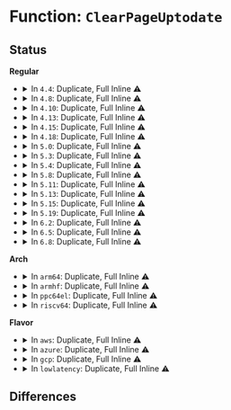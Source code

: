 # Function: <code>ClearPageUptodate</code>

## Status
<b>Regular</b>
<ul>
<li>
<details>
<summary>In <code>4.4</code>: Duplicate, Full Inline ⚠️</summary>

**Collision:** Static Duplication

**Inline:** Full

**Transformation:** False

**Instances:**

```
In mm/filemap.c (ffffffff8118d8e1)
Location: include/linux/page-flags.h:376
Inline: True
```
```
In mm/page_io.c (ffffffff811d1f8e)
Location: include/linux/page-flags.h:376
Inline: True
Inline callers:
  - mm/page_io.c:end_swap_bio_read
```
```
In mm/memory-failure.c (ffffffff8120193d)
Location: include/linux/page-flags.h:376
Inline: True
Inline callers:
  - mm/memory-failure.c:me_swapcache_dirty
```
```
In fs/ext4/inode.c (ffffffff8129611d)
Location: include/linux/page-flags.h:376
Inline: True
Inline callers:
  - fs/ext4/inode.c:mpage_release_unused_pages
```
```
In fs/ext4/readpage.c (ffffffff812e2d8f)
Location: include/linux/page-flags.h:376
Inline: True
Inline callers:
  - fs/ext4/readpage.c:mpage_end_io
```
```
In fs/hugetlbfs/inode.c (ffffffff812f38c8)
Location: include/linux/page-flags.h:376
Inline: True
Inline callers:
  - fs/hugetlbfs/inode.c:remove_inode_hugepages
```
```
In fs/ecryptfs/mmap.c (ffffffff81303e16)
Location: include/linux/page-flags.h:376
Inline: True
Inline callers:
  - fs/ecryptfs/mmap.c:ecryptfs_writepage
  - fs/ecryptfs/mmap.c:ecryptfs_readpage
  - fs/ecryptfs/mmap.c:ecryptfs_write_begin
  - fs/ecryptfs/mmap.c:ecryptfs_write_begin
  - fs/ecryptfs/mmap.c:ecryptfs_write_begin
  - fs/ecryptfs/mmap.c:ecryptfs_write_begin
```
```
In drivers/md/md.c (ffffffff81691fdb)
Location: include/linux/page-flags.h:376
Inline: True
Inline callers:
  - drivers/md/md.c:read_rdev
```
</details>
</li>
<li>
<details>
<summary>In <code>4.8</code>: Duplicate, Full Inline ⚠️</summary>

**Collision:** Static Duplication

**Inline:** Full

**Transformation:** False

**Instances:**

```
In mm/filemap.c (ffffffff811a0512)
Location: include/linux/page-flags.h:453
Inline: True
```
```
In mm/page_io.c (ffffffff811efae2)
Location: include/linux/page-flags.h:453
Inline: True
Inline callers:
  - mm/page_io.c:end_swap_bio_read
```
```
In mm/memory-failure.c (ffffffff812267fc)
Location: include/linux/page-flags.h:453
Inline: True
Inline callers:
  - mm/memory-failure.c:me_swapcache_dirty
```
```
In fs/ext4/inode.c (ffffffff812c36f5)
Location: include/linux/page-flags.h:453
Inline: True
Inline callers:
  - fs/ext4/inode.c:mpage_release_unused_pages
```
```
In fs/ext4/readpage.c (ffffffff81312c9f)
Location: include/linux/page-flags.h:453
Inline: True
Inline callers:
  - fs/ext4/readpage.c:mpage_end_io
```
```
In fs/hugetlbfs/inode.c (ffffffff81327d93)
Location: include/linux/page-flags.h:453
Inline: True
Inline callers:
  - fs/hugetlbfs/inode.c:remove_inode_hugepages
```
```
In fs/ecryptfs/mmap.c (ffffffff813382be)
Location: include/linux/page-flags.h:453
Inline: True
Inline callers:
  - fs/ecryptfs/mmap.c:ecryptfs_write_begin
  - fs/ecryptfs/mmap.c:ecryptfs_readpage
  - fs/ecryptfs/mmap.c:ecryptfs_writepage
```
```
In drivers/md/md.c (ffffffff816f5f8f)
Location: include/linux/page-flags.h:453
Inline: True
Inline callers:
  - drivers/md/md.c:read_rdev
```
</details>
</li>
<li>
<details>
<summary>In <code>4.10</code>: Duplicate, Full Inline ⚠️</summary>

**Collision:** Static Duplication

**Inline:** Full

**Transformation:** False

**Instances:**

```
In mm/filemap.c (ffffffff811af6ea)
Location: include/linux/page-flags.h:469
Inline: True
```
```
In mm/page_io.c (ffffffff81200482)
Location: include/linux/page-flags.h:469
Inline: True
Inline callers:
  - mm/page_io.c:end_swap_bio_read
```
```
In mm/memory-failure.c (ffffffff81238dcc)
Location: include/linux/page-flags.h:469
Inline: True
Inline callers:
  - mm/memory-failure.c:me_swapcache_dirty
```
```
In fs/ext4/inode.c (ffffffff812d8d91)
Location: include/linux/page-flags.h:469
Inline: True
Inline callers:
  - fs/ext4/inode.c:mpage_release_unused_pages
```
```
In fs/ext4/readpage.c (ffffffff81328c4f)
Location: include/linux/page-flags.h:469
Inline: True
Inline callers:
  - fs/ext4/readpage.c:mpage_end_io
```
```
In fs/hugetlbfs/inode.c (ffffffff8133dad0)
Location: include/linux/page-flags.h:469
Inline: True
Inline callers:
  - fs/hugetlbfs/inode.c:remove_inode_hugepages
```
```
In fs/ecryptfs/mmap.c (ffffffff8134e08e)
Location: include/linux/page-flags.h:469
Inline: True
Inline callers:
  - fs/ecryptfs/mmap.c:ecryptfs_write_begin
  - fs/ecryptfs/mmap.c:ecryptfs_readpage
  - fs/ecryptfs/mmap.c:ecryptfs_writepage
```
```
In drivers/md/md.c (ffffffff817277bb)
Location: include/linux/page-flags.h:469
Inline: True
Inline callers:
  - drivers/md/md.c:read_rdev
```
</details>
</li>
<li>
<details>
<summary>In <code>4.13</code>: Duplicate, Full Inline ⚠️</summary>

**Collision:** Static Duplication

**Inline:** Full

**Transformation:** False

**Instances:**

```
In mm/filemap.c (ffffffff811b659c)
Location: include/linux/page-flags.h:472
Inline: True
```
```
In mm/page_io.c (ffffffff8120b0dd)
Location: include/linux/page-flags.h:472
Inline: True
Inline callers:
  - mm/page_io.c:end_swap_bio_read
```
```
In mm/memory-failure.c (ffffffff812450ec)
Location: include/linux/page-flags.h:472
Inline: True
Inline callers:
  - mm/memory-failure.c:me_swapcache_dirty
```
```
In fs/ext4/inode.c (ffffffff812fd030)
Location: include/linux/page-flags.h:472
Inline: True
Inline callers:
  - fs/ext4/inode.c:mpage_release_unused_pages
```
```
In fs/ext4/readpage.c (ffffffff8131e710)
Location: include/linux/page-flags.h:472
Inline: True
Inline callers:
  - fs/ext4/readpage.c:mpage_end_io
```
```
In fs/hugetlbfs/inode.c (ffffffff813518cc)
Location: include/linux/page-flags.h:472
Inline: True
Inline callers:
  - fs/hugetlbfs/inode.c:remove_huge_page
```
```
In fs/ecryptfs/mmap.c (ffffffff81362cd7)
Location: include/linux/page-flags.h:472
Inline: True
Inline callers:
  - fs/ecryptfs/mmap.c:ecryptfs_write_begin
  - fs/ecryptfs/mmap.c:ecryptfs_write_begin
  - fs/ecryptfs/mmap.c:ecryptfs_readpage
  - fs/ecryptfs/mmap.c:ecryptfs_writepage
```
```
In drivers/md/md.c (ffffffff8174007c)
Location: include/linux/page-flags.h:472
Inline: True
Inline callers:
  - drivers/md/md.c:read_rdev
```
</details>
</li>
<li>
<details>
<summary>In <code>4.15</code>: Duplicate, Full Inline ⚠️</summary>

**Collision:** Static Duplication

**Inline:** Full

**Transformation:** False

**Instances:**

```
In mm/filemap.c (ffffffff811ca91c)
Location: include/linux/page-flags.h:473
Inline: True
```
```
In mm/page_io.c (ffffffff8122460d)
Location: include/linux/page-flags.h:473
Inline: True
Inline callers:
  - mm/page_io.c:end_swap_bio_read
```
```
In mm/memory-failure.c (ffffffff8126500c)
Location: include/linux/page-flags.h:473
Inline: True
Inline callers:
  - mm/memory-failure.c:me_swapcache_dirty
```
```
In fs/ext4/inode.c (ffffffff813218ff)
Location: include/linux/page-flags.h:473
Inline: True
Inline callers:
  - fs/ext4/inode.c:mpage_release_unused_pages
```
```
In fs/ext4/readpage.c (ffffffff81342d50)
Location: include/linux/page-flags.h:473
Inline: True
Inline callers:
  - fs/ext4/readpage.c:mpage_end_io
```
```
In fs/hugetlbfs/inode.c (ffffffff813763dc)
Location: include/linux/page-flags.h:473
Inline: True
Inline callers:
  - fs/hugetlbfs/inode.c:remove_huge_page
```
```
In fs/ecryptfs/mmap.c (ffffffff81387937)
Location: include/linux/page-flags.h:473
Inline: True
Inline callers:
  - fs/ecryptfs/mmap.c:ecryptfs_write_begin
  - fs/ecryptfs/mmap.c:ecryptfs_write_begin
  - fs/ecryptfs/mmap.c:ecryptfs_readpage
  - fs/ecryptfs/mmap.c:ecryptfs_writepage
```
```
In drivers/md/md.c (ffffffff817b272b)
Location: include/linux/page-flags.h:473
Inline: True
Inline callers:
  - drivers/md/md.c:read_rdev
```
</details>
</li>
<li>
<details>
<summary>In <code>4.18</code>: Duplicate, Full Inline ⚠️</summary>

**Collision:** Static Duplication

**Inline:** Full

**Transformation:** False

**Instances:**

```
In mm/filemap.c (ffffffff811eb96c)
Location: include/linux/page-flags.h:480
Inline: True
```
```
In mm/page_io.c (ffffffff81246b1e)
Location: include/linux/page-flags.h:480
Inline: True
Inline callers:
  - mm/page_io.c:end_swap_bio_read
```
```
In mm/memory-failure.c (ffffffff8128932c)
Location: include/linux/page-flags.h:480
Inline: True
Inline callers:
  - mm/memory-failure.c:me_swapcache_dirty
```
```
In fs/ext4/inode.c (ffffffff8134f954)
Location: include/linux/page-flags.h:480
Inline: True
Inline callers:
  - fs/ext4/inode.c:mpage_release_unused_pages
```
```
In fs/ext4/readpage.c (ffffffff81370bda)
Location: include/linux/page-flags.h:480
Inline: True
Inline callers:
  - fs/ext4/readpage.c:mpage_end_io
```
```
In fs/hugetlbfs/inode.c (ffffffff813a4cec)
Location: include/linux/page-flags.h:480
Inline: True
Inline callers:
  - fs/hugetlbfs/inode.c:remove_huge_page
```
```
In fs/ecryptfs/mmap.c (ffffffff813b6c95)
Location: include/linux/page-flags.h:480
Inline: True
Inline callers:
  - fs/ecryptfs/mmap.c:ecryptfs_write_begin
  - fs/ecryptfs/mmap.c:ecryptfs_write_begin
  - fs/ecryptfs/mmap.c:ecryptfs_write_begin
  - fs/ecryptfs/mmap.c:ecryptfs_write_begin
  - fs/ecryptfs/mmap.c:ecryptfs_readpage
  - fs/ecryptfs/mmap.c:ecryptfs_writepage
```
```
In drivers/md/md.c (ffffffff817f5c9b)
Location: include/linux/page-flags.h:480
Inline: True
Inline callers:
  - drivers/md/md.c:read_rdev
```
</details>
</li>
<li>
<details>
<summary>In <code>5.0</code>: Duplicate, Full Inline ⚠️</summary>

**Collision:** Static Duplication

**Inline:** Full

**Transformation:** False

**Instances:**

```
In mm/filemap.c (ffffffff811fc4ec)
Location: include/linux/page-flags.h:497
Inline: True
```
```
In mm/page_io.c (ffffffff8125af57)
Location: include/linux/page-flags.h:497
Inline: True
Inline callers:
  - mm/page_io.c:end_swap_bio_read
```
```
In mm/memory-failure.c (ffffffff8129e27c)
Location: include/linux/page-flags.h:497
Inline: True
Inline callers:
  - mm/memory-failure.c:me_swapcache_dirty
```
```
In fs/iomap.c (ffffffff8132358b)
Location: include/linux/page-flags.h:497
Inline: True
Inline callers:
  - fs/iomap.c:iomap_read_end_io
```
```
In fs/ext4/inode.c (ffffffff81367b34)
Location: include/linux/page-flags.h:497
Inline: True
Inline callers:
  - fs/ext4/inode.c:mpage_release_unused_pages
```
```
In fs/ext4/readpage.c (ffffffff8138906c)
Location: include/linux/page-flags.h:497
Inline: True
Inline callers:
  - fs/ext4/readpage.c:mpage_end_io
```
```
In fs/hugetlbfs/inode.c (ffffffff813bdaec)
Location: include/linux/page-flags.h:497
Inline: True
Inline callers:
  - fs/hugetlbfs/inode.c:remove_huge_page
```
```
In fs/ecryptfs/mmap.c (ffffffff813d01e5)
Location: include/linux/page-flags.h:497
Inline: True
Inline callers:
  - fs/ecryptfs/mmap.c:ecryptfs_write_begin
  - fs/ecryptfs/mmap.c:ecryptfs_write_begin
  - fs/ecryptfs/mmap.c:ecryptfs_write_begin
  - fs/ecryptfs/mmap.c:ecryptfs_write_begin
  - fs/ecryptfs/mmap.c:ecryptfs_readpage
  - fs/ecryptfs/mmap.c:ecryptfs_writepage
```
```
In drivers/md/md.c (ffffffff81821c1b)
Location: include/linux/page-flags.h:497
Inline: True
Inline callers:
  - drivers/md/md.c:read_rdev
```
</details>
</li>
<li>
<details>
<summary>In <code>5.3</code>: Duplicate, Full Inline ⚠️</summary>

**Collision:** Static Duplication

**Inline:** Full

**Transformation:** False

**Instances:**

```
In mm/filemap.c (ffffffff81213c0c)
Location: include/linux/page-flags.h:530
Inline: True
```
```
In mm/page_io.c (ffffffff81275f62)
Location: include/linux/page-flags.h:530
Inline: True
Inline callers:
  - mm/page_io.c:end_swap_bio_read
```
```
In mm/memory-failure.c (ffffffff812b944c)
Location: include/linux/page-flags.h:530
Inline: True
Inline callers:
  - mm/memory-failure.c:me_swapcache_dirty
```
```
In fs/iomap/buffered-io.c (ffffffff8134b67b)
Location: include/linux/page-flags.h:530
Inline: True
Inline callers:
  - fs/iomap/buffered-io.c:iomap_read_end_io
```
```
In fs/ext4/inode.c (ffffffff81390e2d)
Location: include/linux/page-flags.h:530
Inline: True
Inline callers:
  - fs/ext4/inode.c:mpage_release_unused_pages
```
```
In fs/ext4/readpage.c (ffffffff813b321d)
Location: include/linux/page-flags.h:530
Inline: True
Inline callers:
  - fs/ext4/readpage.c:mpage_end_io
```
```
In fs/hugetlbfs/inode.c (ffffffff813e83cc)
Location: include/linux/page-flags.h:530
Inline: True
Inline callers:
  - fs/hugetlbfs/inode.c:remove_huge_page
```
```
In fs/ecryptfs/mmap.c (ffffffff813faddb)
Location: include/linux/page-flags.h:530
Inline: True
Inline callers:
  - fs/ecryptfs/mmap.c:ecryptfs_write_begin
  - fs/ecryptfs/mmap.c:ecryptfs_write_begin
  - fs/ecryptfs/mmap.c:ecryptfs_write_begin
  - fs/ecryptfs/mmap.c:ecryptfs_write_begin
  - fs/ecryptfs/mmap.c:ecryptfs_readpage
  - fs/ecryptfs/mmap.c:ecryptfs_writepage
```
```
In drivers/md/md.c (ffffffff8186478b)
Location: include/linux/page-flags.h:530
Inline: True
Inline callers:
  - drivers/md/md.c:read_rdev
```
</details>
</li>
<li>
<details>
<summary>In <code>5.4</code>: Duplicate, Full Inline ⚠️</summary>

**Collision:** Static Duplication

**Inline:** Full

**Transformation:** False

**Instances:**

```
In mm/filemap.c (ffffffff812213e4)
Location: include/linux/page-flags.h:530
Inline: True
```
```
In mm/page_io.c (ffffffff81285a3d)
Location: include/linux/page-flags.h:530
Inline: True
Inline callers:
  - mm/page_io.c:end_swap_bio_read
```
```
In mm/memory-failure.c (ffffffff812cb33c)
Location: include/linux/page-flags.h:530
Inline: True
Inline callers:
  - mm/memory-failure.c:me_swapcache_dirty
```
```
In fs/iomap/buffered-io.c (ffffffff8136393b)
Location: include/linux/page-flags.h:530
Inline: True
Inline callers:
  - fs/iomap/buffered-io.c:iomap_read_end_io
```
```
In fs/ext4/inode.c (ffffffff813a97ed)
Location: include/linux/page-flags.h:530
Inline: True
Inline callers:
  - fs/ext4/inode.c:mpage_release_unused_pages
```
```
In fs/ext4/readpage.c (ffffffff813cc297)
Location: include/linux/page-flags.h:530
Inline: True
Inline callers:
  - fs/ext4/readpage.c:__read_end_io
```
```
In fs/hugetlbfs/inode.c (ffffffff8140246c)
Location: include/linux/page-flags.h:530
Inline: True
Inline callers:
  - fs/hugetlbfs/inode.c:remove_huge_page
```
```
In fs/ecryptfs/mmap.c (ffffffff81414cab)
Location: include/linux/page-flags.h:530
Inline: True
Inline callers:
  - fs/ecryptfs/mmap.c:ecryptfs_write_begin
  - fs/ecryptfs/mmap.c:ecryptfs_write_begin
  - fs/ecryptfs/mmap.c:ecryptfs_write_begin
  - fs/ecryptfs/mmap.c:ecryptfs_write_begin
  - fs/ecryptfs/mmap.c:ecryptfs_readpage
  - fs/ecryptfs/mmap.c:ecryptfs_writepage
```
```
In drivers/md/md.c (ffffffff818964cb)
Location: include/linux/page-flags.h:530
Inline: True
Inline callers:
  - drivers/md/md.c:read_rdev
```
</details>
</li>
<li>
<details>
<summary>In <code>5.8</code>: Duplicate, Full Inline ⚠️</summary>

**Collision:** Static Duplication

**Inline:** Full

**Transformation:** False

**Instances:**

```
In mm/filemap.c (ffffffff8124f420)
Location: include/linux/page-flags.h:546
Inline: True
Inline callers:
  - mm/filemap.c:page_endio
```
```
In mm/page_io.c (ffffffff812b7e09)
Location: include/linux/page-flags.h:546
Inline: True
Inline callers:
  - mm/page_io.c:end_swap_bio_read
```
```
In mm/memory-failure.c (ffffffff8130165c)
Location: include/linux/page-flags.h:546
Inline: True
Inline callers:
  - mm/memory-failure.c:me_swapcache_dirty
```
```
In fs/iomap/buffered-io.c (ffffffff813ab93a)
Location: include/linux/page-flags.h:546
Inline: True
Inline callers:
  - fs/iomap/buffered-io.c:iomap_writepage_map
  - fs/iomap/buffered-io.c:iomap_read_end_io
```
```
In fs/ext4/inode.c (ffffffff813f635f)
Location: include/linux/page-flags.h:546
Inline: True
Inline callers:
  - fs/ext4/inode.c:mpage_release_unused_pages
```
```
In fs/ext4/readpage.c (ffffffff81418348)
Location: include/linux/page-flags.h:546
Inline: True
Inline callers:
  - fs/ext4/readpage.c:__read_end_io
```
```
In fs/hugetlbfs/inode.c (ffffffff81450bbc)
Location: include/linux/page-flags.h:546
Inline: True
Inline callers:
  - fs/hugetlbfs/inode.c:remove_huge_page
```
```
In fs/ecryptfs/mmap.c (ffffffff81462f46)
Location: include/linux/page-flags.h:546
Inline: True
Inline callers:
  - fs/ecryptfs/mmap.c:ecryptfs_write_begin
  - fs/ecryptfs/mmap.c:ecryptfs_write_begin
  - fs/ecryptfs/mmap.c:ecryptfs_write_begin
  - fs/ecryptfs/mmap.c:ecryptfs_write_begin
  - fs/ecryptfs/mmap.c:ecryptfs_readpage
  - fs/ecryptfs/mmap.c:ecryptfs_writepage
```
```
In drivers/md/md.c (ffffffff81963e3c)
Location: include/linux/page-flags.h:546
Inline: True
Inline callers:
  - drivers/md/md.c:read_rdev
```
</details>
</li>
<li>
<details>
<summary>In <code>5.11</code>: Duplicate, Full Inline ⚠️</summary>

**Collision:** Static Duplication

**Inline:** Full

**Transformation:** False

**Instances:**

```
In mm/filemap.c (ffffffff81259dc0)
Location: include/linux/page-flags.h:550
Inline: True
Inline callers:
  - mm/filemap.c:page_endio
```
```
In mm/page_io.c (ffffffff812c34b9)
Location: include/linux/page-flags.h:550
Inline: True
Inline callers:
  - mm/page_io.c:end_swap_bio_read
```
```
In mm/memory-failure.c (ffffffff8130d71c)
Location: include/linux/page-flags.h:550
Inline: True
Inline callers:
  - mm/memory-failure.c:me_swapcache_dirty
```
```
In fs/iomap/buffered-io.c (ffffffff813bc3c9)
Location: include/linux/page-flags.h:550
Inline: True
Inline callers:
  - fs/iomap/buffered-io.c:iomap_writepage_map
  - fs/iomap/buffered-io.c:iomap_read_page_end_io
```
```
In fs/ext4/inode.c (ffffffff81408cbf)
Location: include/linux/page-flags.h:550
Inline: True
Inline callers:
  - fs/ext4/inode.c:mpage_release_unused_pages
```
```
In fs/ext4/readpage.c (ffffffff8142bea8)
Location: include/linux/page-flags.h:550
Inline: True
Inline callers:
  - fs/ext4/readpage.c:__read_end_io
```
```
In fs/hugetlbfs/inode.c (ffffffff8146d0cc)
Location: include/linux/page-flags.h:550
Inline: True
Inline callers:
  - fs/hugetlbfs/inode.c:remove_huge_page
```
```
In fs/ecryptfs/mmap.c (ffffffff81bee442)
Location: include/linux/page-flags.h:550
Inline: True
Inline callers:
  - fs/ecryptfs/mmap.c:ecryptfs_write_begin
  - fs/ecryptfs/mmap.c:ecryptfs_write_begin
  - fs/ecryptfs/mmap.c:ecryptfs_write_begin
  - fs/ecryptfs/mmap.c:ecryptfs_write_begin
  - fs/ecryptfs/mmap.c:ecryptfs_readpage
  - fs/ecryptfs/mmap.c:ecryptfs_writepage
```
```
In drivers/md/md.c (ffffffff8196a72c)
Location: include/linux/page-flags.h:550
Inline: True
Inline callers:
  - drivers/md/md.c:read_rdev
```
</details>
</li>
<li>
<details>
<summary>In <code>5.13</code>: Duplicate, Full Inline ⚠️</summary>

**Collision:** Static Duplication

**Inline:** Full

**Transformation:** False

**Instances:**

```
In mm/filemap.c (ffffffff8125e000)
Location: include/linux/page-flags.h:550
Inline: True
Inline callers:
  - mm/filemap.c:page_endio
```
```
In mm/page_io.c (ffffffff812ca239)
Location: include/linux/page-flags.h:550
Inline: True
Inline callers:
  - mm/page_io.c:end_swap_bio_read
```
```
In mm/memory-failure.c (ffffffff81313a63)
Location: include/linux/page-flags.h:550
Inline: True
Inline callers:
  - mm/memory-failure.c:me_swapcache_dirty
```
```
In fs/iomap/buffered-io.c (ffffffff813c38a7)
Location: include/linux/page-flags.h:550
Inline: True
Inline callers:
  - fs/iomap/buffered-io.c:iomap_writepage_map
  - fs/iomap/buffered-io.c:iomap_read_end_io
```
```
In fs/ext4/inode.c (ffffffff8140ebc1)
Location: include/linux/page-flags.h:550
Inline: True
Inline callers:
  - fs/ext4/inode.c:mpage_release_unused_pages
```
```
In fs/ext4/readpage.c (ffffffff81432b68)
Location: include/linux/page-flags.h:550
Inline: True
Inline callers:
  - fs/ext4/readpage.c:__read_end_io
```
```
In fs/hugetlbfs/inode.c (ffffffff814727bc)
Location: include/linux/page-flags.h:550
Inline: True
Inline callers:
  - fs/hugetlbfs/inode.c:remove_huge_page
```
```
In fs/ecryptfs/mmap.c (ffffffff81be04a2)
Location: include/linux/page-flags.h:550
Inline: True
Inline callers:
  - fs/ecryptfs/mmap.c:ecryptfs_write_begin
  - fs/ecryptfs/mmap.c:ecryptfs_write_begin
  - fs/ecryptfs/mmap.c:ecryptfs_write_begin
  - fs/ecryptfs/mmap.c:ecryptfs_write_begin
  - fs/ecryptfs/mmap.c:ecryptfs_readpage
  - fs/ecryptfs/mmap.c:ecryptfs_writepage
```
```
In fs/fuse/file.c (ffffffff81496fc2)
Location: include/linux/page-flags.h:550
Inline: True
Inline callers:
  - fs/fuse/file.c:fuse_send_write_pages
  - fs/fuse/file.c:fuse_send_write_pages
```
```
In drivers/md/md.c (ffffffff8194e53c)
Location: include/linux/page-flags.h:550
Inline: True
Inline callers:
  - drivers/md/md.c:read_rdev
```
</details>
</li>
<li>
<details>
<summary>In <code>5.15</code>: Duplicate, Full Inline ⚠️</summary>

**Collision:** Static Duplication

**Inline:** Full

**Transformation:** False

**Instances:**

```
In mm/filemap.c (ffffffff8129a720)
Location: include/linux/page-flags.h:570
Inline: True
Inline callers:
  - mm/filemap.c:page_endio
```
```
In mm/page_io.c (ffffffff8130f259)
Location: include/linux/page-flags.h:570
Inline: True
Inline callers:
  - mm/page_io.c:end_swap_bio_read
```
```
In mm/memory-failure.c (ffffffff8135ed53)
Location: include/linux/page-flags.h:570
Inline: True
Inline callers:
  - mm/memory-failure.c:me_swapcache_dirty
```
```
In fs/iomap/buffered-io.c (ffffffff81413ede)
Location: include/linux/page-flags.h:570
Inline: True
Inline callers:
  - fs/iomap/buffered-io.c:iomap_writepage_map
  - fs/iomap/buffered-io.c:iomap_read_end_io
```
```
In fs/ext4/inode.c (ffffffff81461e6e)
Location: include/linux/page-flags.h:570
Inline: True
Inline callers:
  - fs/ext4/inode.c:mpage_release_unused_pages
```
```
In fs/ext4/readpage.c (ffffffff81486338)
Location: include/linux/page-flags.h:570
Inline: True
Inline callers:
  - fs/ext4/readpage.c:__read_end_io
```
```
In fs/hugetlbfs/inode.c (ffffffff814c903c)
Location: include/linux/page-flags.h:570
Inline: True
Inline callers:
  - fs/hugetlbfs/inode.c:remove_huge_page
```
```
In fs/ecryptfs/mmap.c (ffffffff81cd0c03)
Location: include/linux/page-flags.h:570
Inline: True
Inline callers:
  - fs/ecryptfs/mmap.c:ecryptfs_write_begin
  - fs/ecryptfs/mmap.c:ecryptfs_write_begin
  - fs/ecryptfs/mmap.c:ecryptfs_write_begin
  - fs/ecryptfs/mmap.c:ecryptfs_write_begin
  - fs/ecryptfs/mmap.c:ecryptfs_readpage
  - fs/ecryptfs/mmap.c:ecryptfs_writepage
```
```
In fs/fuse/file.c (ffffffff814ee8a2)
Location: include/linux/page-flags.h:570
Inline: True
Inline callers:
  - fs/fuse/file.c:fuse_send_write_pages
  - fs/fuse/file.c:fuse_send_write_pages
```
```
In drivers/md/md.c (ffffffff819f393c)
Location: include/linux/page-flags.h:570
Inline: True
Inline callers:
  - drivers/md/md.c:read_rdev
```
</details>
</li>
<li>
<details>
<summary>In <code>5.19</code>: Duplicate, Full Inline ⚠️</summary>

**Collision:** Static Duplication

**Inline:** Full

**Transformation:** False

**Instances:**

```
In mm/filemap.c (ffffffff812f1f44)
Location: include/linux/page-flags.h:761
Inline: True
Inline callers:
  - mm/filemap.c:page_endio
```
```
In mm/page_io.c (ffffffff8137902e)
Location: include/linux/page-flags.h:761
Inline: True
Inline callers:
  - mm/page_io.c:sio_read_complete
  - mm/page_io.c:end_swap_bio_read
```
```
In mm/memory-failure.c (ffffffff813d9459)
Location: include/linux/page-flags.h:761
Inline: True
Inline callers:
  - mm/memory-failure.c:me_swapcache_dirty
```
```
In fs/ext4/readpage.c (ffffffff81509c3a)
Location: include/linux/page-flags.h:761
Inline: True
Inline callers:
  - fs/ext4/readpage.c:__read_end_io
```
```
In fs/hugetlbfs/inode.c (ffffffff8155544a)
Location: include/linux/page-flags.h:761
Inline: True
Inline callers:
  - fs/hugetlbfs/inode.c:remove_huge_page
```
```
In fs/ecryptfs/mmap.c (ffffffff81e83e66)
Location: include/linux/page-flags.h:761
Inline: True
Inline callers:
  - fs/ecryptfs/mmap.c:ecryptfs_write_begin
  - fs/ecryptfs/mmap.c:ecryptfs_write_begin
  - fs/ecryptfs/mmap.c:ecryptfs_read_folio
  - fs/ecryptfs/mmap.c:ecryptfs_writepage
```
```
In fs/fuse/file.c (ffffffff8157f6d9)
Location: include/linux/page-flags.h:761
Inline: True
Inline callers:
  - fs/fuse/file.c:fuse_send_write_pages
  - fs/fuse/file.c:fuse_send_write_pages
```
```
In drivers/md/md.c (ffffffff81b5d5cb)
Location: include/linux/page-flags.h:761
Inline: True
Inline callers:
  - drivers/md/md.c:read_rdev
```
</details>
</li>
<li>
<details>
<summary>In <code>6.2</code>: Duplicate, Full Inline ⚠️</summary>

**Collision:** Static Duplication

**Inline:** Full

**Transformation:** False

**Instances:**

```
In mm/page_io.c (ffffffff813f69ce)
Location: include/linux/page-flags.h:758
Inline: True
Inline callers:
  - mm/page_io.c:sio_read_complete
  - mm/page_io.c:end_swap_bio_read
```
```
In mm/memory-failure.c (ffffffff8145f729)
Location: include/linux/page-flags.h:758
Inline: True
Inline callers:
  - mm/memory-failure.c:me_swapcache_dirty
```
```
In fs/ext4/readpage.c (ffffffff815a489a)
Location: include/linux/page-flags.h:758
Inline: True
Inline callers:
  - fs/ext4/readpage.c:__read_end_io
```
```
In fs/ecryptfs/mmap.c (ffffffff8160cc5e)
Location: include/linux/page-flags.h:758
Inline: True
Inline callers:
  - fs/ecryptfs/mmap.c:ecryptfs_write_begin
  - fs/ecryptfs/mmap.c:ecryptfs_write_begin
  - fs/ecryptfs/mmap.c:ecryptfs_read_folio
  - fs/ecryptfs/mmap.c:ecryptfs_writepage
```
```
In fs/fuse/file.c (ffffffff816253b2)
Location: include/linux/page-flags.h:758
Inline: True
Inline callers:
  - fs/fuse/file.c:fuse_send_write_pages
  - fs/fuse/file.c:fuse_send_write_pages
```
```
In drivers/md/md.c (ffffffff81cf751f)
Location: include/linux/page-flags.h:758
Inline: True
Inline callers:
  - drivers/md/md.c:read_rdev
```
</details>
</li>
<li>
<details>
<summary>In <code>6.5</code>: Duplicate, Full Inline ⚠️</summary>

**Collision:** Static Duplication

**Inline:** Full

**Transformation:** False

**Instances:**

```
In mm/page_io.c (ffffffff8142985e)
Location: include/linux/page-flags.h:752
Inline: True
Inline callers:
  - mm/page_io.c:sio_read_complete
  - mm/page_io.c:__end_swap_bio_read
```
```
In mm/memory-failure.c (ffffffff81495939)
Location: include/linux/page-flags.h:752
Inline: True
Inline callers:
  - mm/memory-failure.c:me_swapcache_dirty
```
```
In fs/ecryptfs/mmap.c (ffffffff81644ac3)
Location: include/linux/page-flags.h:752
Inline: True
Inline callers:
  - fs/ecryptfs/mmap.c:ecryptfs_write_begin
  - fs/ecryptfs/mmap.c:ecryptfs_write_begin
  - fs/ecryptfs/mmap.c:ecryptfs_read_folio
  - fs/ecryptfs/mmap.c:ecryptfs_writepage
```
```
In fs/fuse/file.c (ffffffff8165d728)
Location: include/linux/page-flags.h:752
Inline: True
Inline callers:
  - fs/fuse/file.c:fuse_send_write_pages
  - fs/fuse/file.c:fuse_send_write_pages
```
```
In drivers/md/md.c (ffffffff81d5ee1b)
Location: include/linux/page-flags.h:752
Inline: True
Inline callers:
  - drivers/md/md.c:read_rdev
```
</details>
</li>
<li>
<details>
<summary>In <code>6.8</code>: Duplicate, Full Inline ⚠️</summary>

**Collision:** Static Duplication

**Inline:** Full

**Transformation:** False

**Instances:**

```
In fs/ecryptfs/mmap.c (ffffffff8167dff0)
Location: include/linux/page-flags.h:773
Inline: True
Inline callers:
  - fs/ecryptfs/mmap.c:ecryptfs_write_begin
  - fs/ecryptfs/mmap.c:ecryptfs_write_begin
  - fs/ecryptfs/mmap.c:ecryptfs_read_folio
  - fs/ecryptfs/mmap.c:ecryptfs_writepage
```
```
In fs/fuse/file.c (ffffffff81697475)
Location: include/linux/page-flags.h:773
Inline: True
Inline callers:
  - fs/fuse/file.c:fuse_send_write_pages
  - fs/fuse/file.c:fuse_send_write_pages
```
```
In drivers/md/md.c (ffffffff81e1608b)
Location: include/linux/page-flags.h:773
Inline: True
Inline callers:
  - drivers/md/md.c:read_rdev
```
</details>
</li>
</ul>
<b>Arch</b>
<ul>
<li>
<details>
<summary>In <code>arm64</code>: Duplicate, Full Inline ⚠️</summary>

**Collision:** Static Duplication

**Inline:** Full

**Transformation:** False

**Instances:**

```
In mm/filemap.c (ffff8000102b08ac)
Location: include/linux/page-flags.h:530
Inline: True
```
```
In mm/page_io.c (ffff800010320164)
Location: include/linux/page-flags.h:530
Inline: True
Inline callers:
  - mm/page_io.c:end_swap_bio_read
```
```
In mm/memory-failure.c (ffff80001036e7b4)
Location: include/linux/page-flags.h:530
Inline: True
Inline callers:
  - mm/memory-failure.c:me_swapcache_dirty
```
```
In fs/iomap/buffered-io.c (ffff80001042b0e0)
Location: include/linux/page-flags.h:530
Inline: True
Inline callers:
  - fs/iomap/buffered-io.c:iomap_read_end_io
```
```
In fs/ext4/inode.c (ffff80001047f058)
Location: include/linux/page-flags.h:530
Inline: True
Inline callers:
  - fs/ext4/inode.c:mpage_release_unused_pages
```
```
In fs/ext4/readpage.c (ffff8000104a46b4)
Location: include/linux/page-flags.h:530
Inline: True
Inline callers:
  - fs/ext4/readpage.c:__read_end_io
```
```
In fs/hugetlbfs/inode.c (ffff8000104e1b4c)
Location: include/linux/page-flags.h:530
Inline: True
Inline callers:
  - fs/hugetlbfs/inode.c:remove_huge_page
```
```
In fs/ecryptfs/mmap.c (ffff8000104f5d24)
Location: include/linux/page-flags.h:530
Inline: True
Inline callers:
  - fs/ecryptfs/mmap.c:ecryptfs_write_begin
  - fs/ecryptfs/mmap.c:ecryptfs_write_begin
  - fs/ecryptfs/mmap.c:ecryptfs_write_begin
  - fs/ecryptfs/mmap.c:ecryptfs_write_begin
  - fs/ecryptfs/mmap.c:ecryptfs_readpage
  - fs/ecryptfs/mmap.c:ecryptfs_writepage
```
```
In drivers/md/md.c (ffff800010ae9a78)
Location: include/linux/page-flags.h:530
Inline: True
Inline callers:
  - drivers/md/md.c:read_rdev
```
</details>
</li>
<li>
<details>
<summary>In <code>armhf</code>: Duplicate, Full Inline ⚠️</summary>

**Collision:** Static Duplication

**Inline:** Full

**Transformation:** False

**Instances:**

```
In mm/filemap.c (c04db620)
Location: include/linux/page-flags.h:530
Inline: True
```
```
In mm/page_io.c (c05389cc)
Location: include/linux/page-flags.h:530
Inline: True
Inline callers:
  - mm/page_io.c:end_swap_bio_read
```
```
In fs/iomap/buffered-io.c (c05f2e44)
Location: include/linux/page-flags.h:530
Inline: True
Inline callers:
  - fs/iomap/buffered-io.c:iomap_read_end_io
```
```
In fs/ext4/inode.c (c063ef88)
Location: include/linux/page-flags.h:530
Inline: True
Inline callers:
  - fs/ext4/inode.c:mpage_release_unused_pages
```
```
In fs/ext4/readpage.c (c06662a4)
Location: include/linux/page-flags.h:530
Inline: True
Inline callers:
  - fs/ext4/readpage.c:__read_end_io
```
```
In fs/ecryptfs/mmap.c (c06b34bc)
Location: include/linux/page-flags.h:530
Inline: True
Inline callers:
  - fs/ecryptfs/mmap.c:ecryptfs_write_begin
  - fs/ecryptfs/mmap.c:ecryptfs_write_begin
  - fs/ecryptfs/mmap.c:ecryptfs_readpage
  - fs/ecryptfs/mmap.c:ecryptfs_writepage
```
```
In drivers/md/md.c (c0bccd70)
Location: include/linux/page-flags.h:530
Inline: True
Inline callers:
  - drivers/md/md.c:read_rdev
```
</details>
</li>
<li>
<details>
<summary>In <code>ppc64el</code>: Duplicate, Full Inline ⚠️</summary>

**Collision:** Static Duplication

**Inline:** Full

**Transformation:** False

**Instances:**

```
In mm/filemap.c (c000000000363284)
Location: include/linux/page-flags.h:530
Inline: True
```
```
In mm/page_io.c (c0000000003f502c)
Location: include/linux/page-flags.h:530
Inline: True
Inline callers:
  - mm/page_io.c:end_swap_bio_read
```
```
In mm/memory-failure.c (c00000000045fc54)
Location: include/linux/page-flags.h:530
Inline: True
Inline callers:
  - mm/memory-failure.c:me_swapcache_dirty
```
```
In fs/iomap/buffered-io.c (c00000000053aae0)
Location: include/linux/page-flags.h:530
Inline: True
Inline callers:
  - fs/iomap/buffered-io.c:iomap_read_end_io
```
```
In fs/ext4/inode.c (c0000000005a1910)
Location: include/linux/page-flags.h:530
Inline: True
Inline callers:
  - fs/ext4/inode.c:mpage_release_unused_pages
```
```
In fs/ext4/readpage.c (c0000000005d16b0)
Location: include/linux/page-flags.h:530
Inline: True
Inline callers:
  - fs/ext4/readpage.c:__read_end_io
```
```
In fs/hugetlbfs/inode.c (c00000000061d244)
Location: include/linux/page-flags.h:530
Inline: True
Inline callers:
  - fs/hugetlbfs/inode.c:remove_huge_page
```
```
In fs/ecryptfs/mmap.c (c000000000636a50)
Location: include/linux/page-flags.h:530
Inline: True
Inline callers:
  - fs/ecryptfs/mmap.c:ecryptfs_write_begin
  - fs/ecryptfs/mmap.c:ecryptfs_write_begin
  - fs/ecryptfs/mmap.c:ecryptfs_write_begin
  - fs/ecryptfs/mmap.c:ecryptfs_write_begin
  - fs/ecryptfs/mmap.c:ecryptfs_readpage
  - fs/ecryptfs/mmap.c:ecryptfs_writepage
```
```
In drivers/md/md.c (c000000000bd72b0)
Location: include/linux/page-flags.h:530
Inline: True
Inline callers:
  - drivers/md/md.c:read_rdev
```
</details>
</li>
<li>
<details>
<summary>In <code>riscv64</code>: Duplicate, Full Inline ⚠️</summary>

**Collision:** Static Duplication

**Inline:** Full

**Transformation:** False

**Instances:**

```
In mm/filemap.c (ffffffe0001d4be6)
Location: include/linux/page-flags.h:530
Inline: True
```
```
In mm/page_io.c (ffffffe000221858)
Location: include/linux/page-flags.h:530
Inline: True
Inline callers:
  - mm/page_io.c:end_swap_bio_read
```
```
In fs/iomap/buffered-io.c (ffffffe0002c7e08)
Location: include/linux/page-flags.h:530
Inline: True
Inline callers:
  - fs/iomap/buffered-io.c:iomap_read_end_io
```
```
In fs/ext4/inode.c (ffffffe000307042)
Location: include/linux/page-flags.h:530
Inline: True
Inline callers:
  - fs/ext4/inode.c:mpage_release_unused_pages
```
```
In fs/ext4/readpage.c (ffffffe000325848)
Location: include/linux/page-flags.h:530
Inline: True
Inline callers:
  - fs/ext4/readpage.c:__read_end_io
```
```
In fs/hugetlbfs/inode.c (ffffffe000354aa2)
Location: include/linux/page-flags.h:530
Inline: True
Inline callers:
  - fs/hugetlbfs/inode.c:remove_huge_page
```
```
In fs/ecryptfs/mmap.c (ffffffe000364b60)
Location: include/linux/page-flags.h:530
Inline: True
Inline callers:
  - fs/ecryptfs/mmap.c:ecryptfs_write_begin
  - fs/ecryptfs/mmap.c:ecryptfs_write_begin
  - fs/ecryptfs/mmap.c:ecryptfs_write_begin
  - fs/ecryptfs/mmap.c:ecryptfs_write_begin
  - fs/ecryptfs/mmap.c:ecryptfs_readpage
  - fs/ecryptfs/mmap.c:ecryptfs_writepage
```
```
In drivers/md/md.c (ffffffe0006de19e)
Location: include/linux/page-flags.h:530
Inline: True
Inline callers:
  - drivers/md/md.c:read_rdev
```
</details>
</li>
</ul>
<b>Flavor</b>
<ul>
<li>
<details>
<summary>In <code>aws</code>: Duplicate, Full Inline ⚠️</summary>

**Collision:** Static Duplication

**Inline:** Full

**Transformation:** False

**Instances:**

```
In mm/filemap.c (ffffffff81219a34)
Location: include/linux/page-flags.h:530
Inline: True
```
```
In mm/page_io.c (ffffffff8127e08d)
Location: include/linux/page-flags.h:530
Inline: True
Inline callers:
  - mm/page_io.c:end_swap_bio_read
```
```
In mm/memory-failure.c (ffffffff812c391c)
Location: include/linux/page-flags.h:530
Inline: True
Inline callers:
  - mm/memory-failure.c:me_swapcache_dirty
```
```
In fs/iomap/buffered-io.c (ffffffff8135bf1b)
Location: include/linux/page-flags.h:530
Inline: True
Inline callers:
  - fs/iomap/buffered-io.c:iomap_read_end_io
```
```
In fs/ext4/inode.c (ffffffff813a1dcd)
Location: include/linux/page-flags.h:530
Inline: True
Inline callers:
  - fs/ext4/inode.c:mpage_release_unused_pages
```
```
In fs/ext4/readpage.c (ffffffff813c4877)
Location: include/linux/page-flags.h:530
Inline: True
Inline callers:
  - fs/ext4/readpage.c:__read_end_io
```
```
In fs/hugetlbfs/inode.c (ffffffff813faa4c)
Location: include/linux/page-flags.h:530
Inline: True
Inline callers:
  - fs/hugetlbfs/inode.c:remove_huge_page
```
```
In fs/ecryptfs/mmap.c (ffffffff8140d28b)
Location: include/linux/page-flags.h:530
Inline: True
Inline callers:
  - fs/ecryptfs/mmap.c:ecryptfs_write_begin
  - fs/ecryptfs/mmap.c:ecryptfs_write_begin
  - fs/ecryptfs/mmap.c:ecryptfs_write_begin
  - fs/ecryptfs/mmap.c:ecryptfs_write_begin
  - fs/ecryptfs/mmap.c:ecryptfs_readpage
  - fs/ecryptfs/mmap.c:ecryptfs_writepage
```
```
In drivers/md/md.c (ffffffff8183c34b)
Location: include/linux/page-flags.h:530
Inline: True
Inline callers:
  - drivers/md/md.c:read_rdev
```
</details>
</li>
<li>
<details>
<summary>In <code>azure</code>: Duplicate, Full Inline ⚠️</summary>

**Collision:** Static Duplication

**Inline:** Full

**Transformation:** False

**Instances:**

```
In mm/filemap.c (ffffffff8120cc44)
Location: include/linux/page-flags.h:530
Inline: True
```
```
In mm/page_io.c (ffffffff8126febd)
Location: include/linux/page-flags.h:530
Inline: True
Inline callers:
  - mm/page_io.c:end_swap_bio_read
```
```
In mm/memory-failure.c (ffffffff812b495c)
Location: include/linux/page-flags.h:530
Inline: True
Inline callers:
  - mm/memory-failure.c:me_swapcache_dirty
```
```
In fs/iomap/buffered-io.c (ffffffff8134cbbb)
Location: include/linux/page-flags.h:530
Inline: True
Inline callers:
  - fs/iomap/buffered-io.c:iomap_read_end_io
```
```
In fs/ext4/inode.c (ffffffff8139285d)
Location: include/linux/page-flags.h:530
Inline: True
Inline callers:
  - fs/ext4/inode.c:mpage_release_unused_pages
```
```
In fs/ext4/readpage.c (ffffffff813b52f7)
Location: include/linux/page-flags.h:530
Inline: True
Inline callers:
  - fs/ext4/readpage.c:__read_end_io
```
```
In fs/hugetlbfs/inode.c (ffffffff813eb4cc)
Location: include/linux/page-flags.h:530
Inline: True
Inline callers:
  - fs/hugetlbfs/inode.c:remove_huge_page
```
```
In fs/ecryptfs/mmap.c (ffffffff813fdd0b)
Location: include/linux/page-flags.h:530
Inline: True
Inline callers:
  - fs/ecryptfs/mmap.c:ecryptfs_write_begin
  - fs/ecryptfs/mmap.c:ecryptfs_write_begin
  - fs/ecryptfs/mmap.c:ecryptfs_write_begin
  - fs/ecryptfs/mmap.c:ecryptfs_write_begin
  - fs/ecryptfs/mmap.c:ecryptfs_readpage
  - fs/ecryptfs/mmap.c:ecryptfs_writepage
```
```
In drivers/md/md.c (ffffffff818039ab)
Location: include/linux/page-flags.h:530
Inline: True
Inline callers:
  - drivers/md/md.c:read_rdev
```
</details>
</li>
<li>
<details>
<summary>In <code>gcp</code>: Duplicate, Full Inline ⚠️</summary>

**Collision:** Static Duplication

**Inline:** Full

**Transformation:** False

**Instances:**

```
In mm/filemap.c (ffffffff812177d4)
Location: include/linux/page-flags.h:530
Inline: True
```
```
In mm/page_io.c (ffffffff8127be2d)
Location: include/linux/page-flags.h:530
Inline: True
Inline callers:
  - mm/page_io.c:end_swap_bio_read
```
```
In mm/memory-failure.c (ffffffff812c172c)
Location: include/linux/page-flags.h:530
Inline: True
Inline callers:
  - mm/memory-failure.c:me_swapcache_dirty
```
```
In fs/iomap/buffered-io.c (ffffffff813599eb)
Location: include/linux/page-flags.h:530
Inline: True
Inline callers:
  - fs/iomap/buffered-io.c:iomap_read_end_io
```
```
In fs/ext4/inode.c (ffffffff8139f62d)
Location: include/linux/page-flags.h:530
Inline: True
Inline callers:
  - fs/ext4/inode.c:mpage_release_unused_pages
```
```
In fs/ext4/readpage.c (ffffffff813c1d07)
Location: include/linux/page-flags.h:530
Inline: True
Inline callers:
  - fs/ext4/readpage.c:__read_end_io
```
```
In fs/hugetlbfs/inode.c (ffffffff813f7dcc)
Location: include/linux/page-flags.h:530
Inline: True
Inline callers:
  - fs/hugetlbfs/inode.c:remove_huge_page
```
```
In fs/ecryptfs/mmap.c (ffffffff8140a60b)
Location: include/linux/page-flags.h:530
Inline: True
Inline callers:
  - fs/ecryptfs/mmap.c:ecryptfs_write_begin
  - fs/ecryptfs/mmap.c:ecryptfs_write_begin
  - fs/ecryptfs/mmap.c:ecryptfs_write_begin
  - fs/ecryptfs/mmap.c:ecryptfs_write_begin
  - fs/ecryptfs/mmap.c:ecryptfs_readpage
  - fs/ecryptfs/mmap.c:ecryptfs_writepage
```
```
In drivers/md/md.c (ffffffff8188b97b)
Location: include/linux/page-flags.h:530
Inline: True
Inline callers:
  - drivers/md/md.c:read_rdev
```
</details>
</li>
<li>
<details>
<summary>In <code>lowlatency</code>: Duplicate, Full Inline ⚠️</summary>

**Collision:** Static Duplication

**Inline:** Full

**Transformation:** False

**Instances:**

```
In mm/filemap.c (ffffffff81226884)
Location: include/linux/page-flags.h:530
Inline: True
```
```
In mm/page_io.c (ffffffff8128ba0d)
Location: include/linux/page-flags.h:530
Inline: True
Inline callers:
  - mm/page_io.c:end_swap_bio_read
```
```
In mm/memory-failure.c (ffffffff812d21ec)
Location: include/linux/page-flags.h:530
Inline: True
Inline callers:
  - mm/memory-failure.c:me_swapcache_dirty
```
```
In fs/iomap/buffered-io.c (ffffffff8136d0db)
Location: include/linux/page-flags.h:530
Inline: True
Inline callers:
  - fs/iomap/buffered-io.c:iomap_read_end_io
```
```
In fs/ext4/inode.c (ffffffff813b3ccd)
Location: include/linux/page-flags.h:530
Inline: True
Inline callers:
  - fs/ext4/inode.c:mpage_release_unused_pages
```
```
In fs/ext4/readpage.c (ffffffff813d6e87)
Location: include/linux/page-flags.h:530
Inline: True
Inline callers:
  - fs/ext4/readpage.c:__read_end_io
```
```
In fs/hugetlbfs/inode.c (ffffffff8140db1c)
Location: include/linux/page-flags.h:530
Inline: True
Inline callers:
  - fs/hugetlbfs/inode.c:remove_huge_page
```
```
In fs/ecryptfs/mmap.c (ffffffff81420305)
Location: include/linux/page-flags.h:530
Inline: True
Inline callers:
  - fs/ecryptfs/mmap.c:ecryptfs_write_begin
  - fs/ecryptfs/mmap.c:ecryptfs_write_begin
  - fs/ecryptfs/mmap.c:ecryptfs_write_begin
  - fs/ecryptfs/mmap.c:ecryptfs_write_begin
  - fs/ecryptfs/mmap.c:ecryptfs_readpage
  - fs/ecryptfs/mmap.c:ecryptfs_writepage
```
```
In drivers/md/md.c (ffffffff818aabeb)
Location: include/linux/page-flags.h:530
Inline: True
Inline callers:
  - drivers/md/md.c:read_rdev
```
</details>
</li>
</ul>

## Differences
